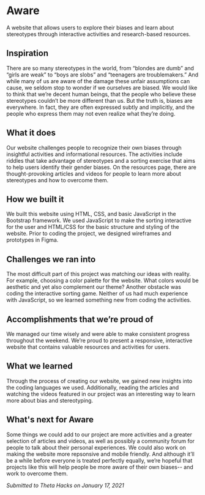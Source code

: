 # Aware

A website that allows users to explore their biases and learn about stereotypes through interactive activities and research-based resources.

## Inspiration
There are so many stereotypes in the world, from “blondes are dumb” and “girls are weak” to “boys are slobs” and “teenagers are troublemakers.” And while many of us are aware of the damage these unfair assumptions can cause, we seldom stop to wonder if we ourselves are biased. We would like to think that we’re decent human beings, that the people who believe these stereotypes couldn’t be more different than us. But the truth is, biases are everywhere. In fact, they are often expressed subtly and implicitly, and the people who express them may not even realize what they’re doing.

## What it does
Our website challenges people to recognize their own biases through insightful activities and informational resources. The activities include riddles that take advantage of stereotypes and a sorting exercise that aims to help users identify their gender biases. On the resources page, there are thought-provoking articles and videos for people to learn more about stereotypes and how to overcome them.

## How we built it
We built this website using HTML, CSS, and basic JavaScript in the Bootstrap framework. We used JavaScript to make the sorting interactive for the user and HTML/CSS for the basic structure and styling of the website. Prior to coding the project, we designed wireframes and prototypes in Figma.

## Challenges we ran into
The most difficult part of this project was matching our ideas with reality. For example, choosing a color palette for the website. What colors would be aesthetic and yet also complement our theme? Another obstacle was coding the interactive sorting game. Neither of us had much experience with JavaScript, so we learned something new from coding the activities. 

## Accomplishments that we’re proud of
We managed our time wisely and were able to make consistent progress throughout the weekend. We’re proud to present a responsive, interactive website that contains valuable resources and activities for users.

## What we learned
Through the process of creating our website, we gained new insights into the coding languages we used. Additionally, reading the articles and watching the videos featured in our project was an interesting way to learn more about bias and stereotyping.

## What's next for Aware
Some things we could add to our project are more activities and a greater selection of articles and videos, as well as possibly a community forum for people to talk about their personal experiences. We could also work on making the website more repsonsive and mobile friendly. And although it’ll be a while before everyone is treated perfectly equally, we’re hopeful that projects like this will help people be more aware of their own biases-- and work to overcome them. 

*Submitted to Theta Hacks on January 17, 2021*
